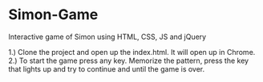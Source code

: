 # Simon-Game
Interactive game of Simon using HTML, CSS, JS and jQuery

1.) Clone the project and open up the index.html. It will open up in Chrome.
2.) To start the game press any key. Memorize the pattern, press the key that lights up and try to continue and until the game is over. 
